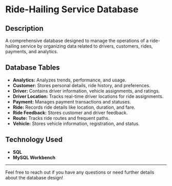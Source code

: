 
# Ride-Hailing Service Database

## Description
A comprehensive database designed to manage the operations of a ride-hailing service by organizing data related to drivers, customers, rides, payments, and analytics.

## Database Tables
- **Analytics:** Analyzes trends, performance, and usage.
- **Customer:** Stores personal details, ride history, and preferences.
- **Driver:** Contains driver information, vehicle assignments, and ratings.
- **Driver Location:** Tracks real-time driver locations for ride assignments.
- **Payment:** Manages payment transactions and statuses.
- **Ride:** Records ride details like location, duration, and fare.
- **Ride Feedback:** Stores customer and driver feedback.
- **Route:** Tracks ride routes and frequent paths.
- **Vehicle:** Stores vehicle information, registration, and status.

## Technology Used
- **SQL**
- **MySQL Workbench**

---

Feel free to reach out if you have any questions or need further details about the database design!

